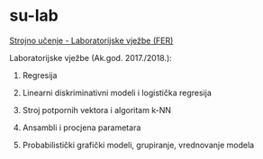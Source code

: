 # su-lab
[Strojno učenje - Laboratorijske vježbe (FER)](https://www.fer.unizg.hr/predmet/su/)

Laboratorijske vježbe (Ak.god. 2017./2018.):

  1. Regresija

  2. Linearni diskriminativni modeli i logistička regresija

  3. Stroj potpornih vektora i algoritam k-NN

  4. Ansambli i procjena parametara

  5. Probabilistički grafički modeli, grupiranje, vrednovanje modela
